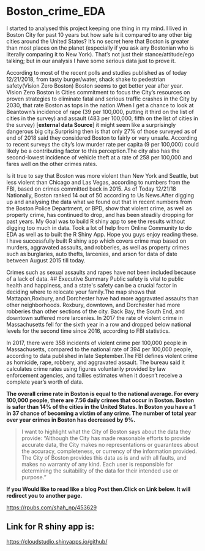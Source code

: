 # Boston_crime_EDA
I started to analysed this project keeping one thing in my mind. I lived in Boston City for past 10 years but how safe is it compared to any other big cities around the United States? It’s no secret here that Boston is greater than most places on the planet (especially if you ask any Bostonian who is literally comparing it to New York). That’s not just their stance/attitude/ego talking; but in our analysis I  have some serious data just to prove it. 

According to most of the  recent polls and studies published as of today 12/21/2018, from tasty burger/water, shack shake to pedestrian safety(Vision Zero Boston) Boston seems to get better year after year. Vision Zero Boston is Cities commitment to focus the City’s resources on proven strategies to eliminate fatal and serious traffic crashes in the City by 2030, that rate Boston as tops in the nation.When I get a chance to look at Beantown’s incidence of rape (39 per 100,000, putting it third on the list of cities in the survey) and assault (483 per 100,000, fifth on the list of cities in the survey) [**external data Source**] it might seem like a surprisingly dangerous big city.Surprising then is that only 27% of those surveyed as of  end of 2018 said they considered Boston to fairly or very unsafe. According to recent surveys the city’s low murder rate per capita (9 per 100,000) could likely be a contributing factor to this perception.The city also has the second-lowest incidence of vehicle theft at a rate of 258 per 100,000 and fares well on the other crimes rates.   

Is it true to say that Boston was more violent than New York and Seattle, but less violent than Chicago and Las Vegas, according to numbers from the FBI, based on crimes committed back in 2015. As of Today 12/21/18 Nationally, Boston ranked 14 out of 50 according to Us News.After digging up and analysing the data what we found out that in recent numbers from the Boston Police Department, or BPD, show that violent crime, as well as property crime, has continued to drop, and has been steadily dropping for past years.  My Goal was to build R shiny app to see the results without digging too much in data. Took a lot of help from Online Community to do EDA as well as to built the R Shiny App. Hope you guys enjoy reading these.  I have successfully built R shiny app which covers crime map based on murders, aggravated assaults, and robberies, as well as property crimes such as burglaries, auto thefts, larcenies, and arson for data of date between August 2015 till today.

Crimes such as sexual assaults and rapes have not been included because of a lack of data.   ## Executive Summary  Public safety is vital to public health and happiness, and a state's safety can be a crucial factor in deciding where to relocate your family.The map shows that Mattapan,Roxbury, and Dorchester have had more aggravated assaults than other neighborhoods. Roxbury, downtown, and Dorchester had more robberies than other sections of the city. Back Bay, the South End, and downtown suffered more larcenies. In 2017 the rate of violent crime in Massachusetts fell for the sixth year in a row and dropped below national levels for the second time since 2016, according to FBI statistics. 

In 2017, there were 358 incidents of violent crime per 100,000 people in Massachusetts, compared to the national rate of 394 per 100,000 people, according to data published in late September.The FBI defines violent crime as homicide, rape, robbery, and aggravated assault. The bureau said it calculates crime rates using figures voluntarily provided by law enforcement agencies, and tallies estimates when it doesn’t receive a complete year’s worth of data. 

**The overall crime rate in Boston is equal to the national average. For every 100,000 people, there are 7.56 daily crimes that occur in Boston. Boston is safer than 14% of the cities in the United States.  In Boston you have a 1 in 37 chance of becoming a victim of any crime.  The number of total year over year crimes in Boston has decreased by 9%.** 

> I  want to highlight what the City of Boston says about the data they provide:  “Although the City has made reasonable efforts to provide accurate data, the City makes no representations or guarantees about the accuracy, completeness, or currency of the information provided. The City of Boston provides this data as is and with all faults, and makes no warranty of any kind. Each user is responsible for determining the suitability of the data for their intended use or purpose.”

**If you Would like to read like a blog Post then.Click on Link below. It will redirect you to another page.**

https://rpubs.com/shah_np/453629

## Link for R shiny app is:

https://cloudstudio.shinyapps.io/github/
